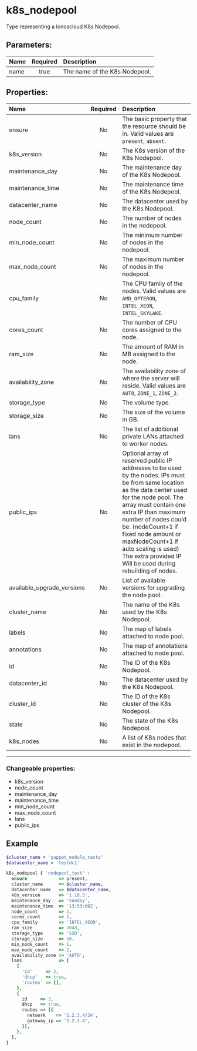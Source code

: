 # k8s_nodepool

Type representing a Ionoscloud K8s Nodepool.

## Parameters:

| Name | Required | Description |
| :--- | :-: | :--- |
| name | true | The name of the K8s Nodepool.   |

## Properties:

| Name | Required | Description |
| :--- | :-: | :--- |
| ensure | No | The basic property that the resource should be in.  Valid values are `present`, `absent`.  |
| k8s_version | No | The K8s version of the K8s Nodepool.   |
| maintenance_day | No | The maintenance day of the K8s Nodepool.   |
| maintenance_time | No | The maintenance time of the K8s Nodepool.   |
| datacenter_name | No | The datacenter used by the K8s Nodepool.   |
| node_count | No | The number of nodes in the nodepool.   |
| min_node_count | No | The minimum number of nodes in the nodepool.   |
| max_node_count | No | The maximum number of nodes in the nodepool.   |
| cpu_family | No | The CPU family of the nodes.  Valid values are `AMD_OPTERON`, `INTEL_XEON`, `INTEL_SKYLAKE`.  |
| cores_count | No | The number of CPU cores assigned to the node.   |
| ram_size | No | The amount of RAM in MB assigned to the node.   |
| availability_zone | No | The availability zone of where the server will reside.  Valid values are `AUTO`, `ZONE_1`, `ZONE_2`.  |
| storage_type | No | The volume type.   |
| storage_size | No | The size of the volume in GB.   |
| lans | No | The list of additional private LANs attached to worker nodes.   |
| public_ips | No | Optional array of reserved public IP addresses to be used by the nodes. IPs must be from same location as the data center used for the node pool. The array must contain one extra IP than maximum number of nodes could be. (nodeCount+1 if fixed node amount or maxNodeCount+1 if auto scaling is used) The extra provided IP Will be used during rebuilding of nodes.   |
| available_upgrade_versions | No | List of available versions for upgrading the node pool.   |
| cluster_name | No | The name of the K8s used by the K8s Nodepool.   |
| labels | No | The map of labels attached to node pool.   |
| annotations | No | The map of annotations attached to node pool.   |
| id | No | The ID of the K8s Nodepool.   |
| datacenter_id | No | The datacenter used by the K8s Nodepool.   |
| cluster_id | No | The ID of the K8s cluster of the K8s Nodepool.   |
| state | No | The state of the K8s Nodepool.   |
| k8s_nodes | No | A list of K8s nodes that exist in the nodepool.   |
***


### Changeable properties:

* k8s_version
* node_count
* maintenance_day
* maintenance_time
* min_node_count
* max_node_count
* lans
* public_ips


## Example

```ruby
$cluster_name = 'puppet_module_testa'
$datacenter_name = 'testdc1'

k8s_nodepool { 'nodepool_test' :
  ensure            => present,
  cluster_name      => $cluster_name,
  datacenter_name   => $datacenter_name,
  k8s_version       => '1.18.5',
  maintenance_day   => 'Sunday',
  maintenance_time  => '13:53:00Z',
  node_count        => 1,
  cores_count       => 1,
  cpu_family        => 'INTEL_XEON',
  ram_size          => 2048,
  storage_type      => 'SSD',
  storage_size      => 10,
  min_node_count    => 1,
  max_node_count    => 2,
  availability_zone => 'AUTO',
  lans              => [
    {
      'id'     => 2,
      'dhcp'   => true,
      'routes' => [],
    },
    {
      id     => 3,
      dhcp   => true,
      routes => [{
        network    => '1.2.3.4/24',
        gateway_ip => '1.2.3.4',
      }],
    },
  ],
}

```
